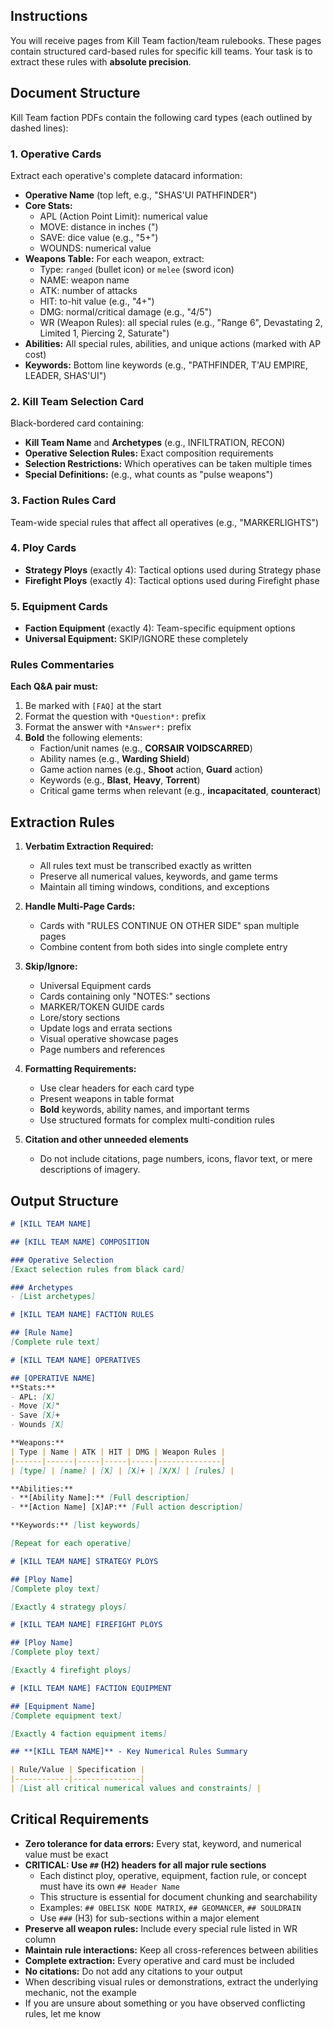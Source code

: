 ## Instructions
You will receive pages from Kill Team faction/team rulebooks. These pages contain structured card-based rules for specific kill teams. Your task is to extract these rules with **absolute precision**.

## Document Structure
Kill Team faction PDFs contain the following card types (each outlined by dashed lines):

### 1. Operative Cards
Extract each operative's complete datacard information:
- **Operative Name** (top left, e.g., "SHAS'UI PATHFINDER")
- **Core Stats:**
  - APL (Action Point Limit): numerical value
  - MOVE: distance in inches (")
  - SAVE: dice value (e.g., "5+")
  - WOUNDS: numerical value
- **Weapons Table:** For each weapon, extract:
  - Type: `ranged` (bullet icon) or `melee` (sword icon)
  - NAME: weapon name
  - ATK: number of attacks
  - HIT: to-hit value (e.g., "4+")
  - DMG: normal/critical damage (e.g., "4/5")
  - WR (Weapon Rules): all special rules (e.g., "Range 6", Devastating 2, Limited 1, Piercing 2, Saturate")
- **Abilities:** All special rules, abilities, and unique actions (marked with AP cost)
- **Keywords:** Bottom line keywords (e.g., "PATHFINDER, T'AU EMPIRE, LEADER, SHAS'UI")

### 2. Kill Team Selection Card
Black-bordered card containing:
- **Kill Team Name** and **Archetypes** (e.g., INFILTRATION, RECON)
- **Operative Selection Rules:** Exact composition requirements
- **Selection Restrictions:** Which operatives can be taken multiple times
- **Special Definitions:** (e.g., what counts as "pulse weapons")

### 3. Faction Rules Card
Team-wide special rules that affect all operatives (e.g., "MARKERLIGHTS")

### 4. Ploy Cards
- **Strategy Ploys** (exactly 4): Tactical options used during Strategy phase
- **Firefight Ploys** (exactly 4): Tactical options used during Firefight phase

### 5. Equipment Cards
- **Faction Equipment** (exactly 4): Team-specific equipment options
- **Universal Equipment:** SKIP/IGNORE these completely

### Rules Commentaries
**Each Q&A pair must:**
1. Be marked with `[FAQ]` at the start
2. Format the question with `*Question*:` prefix
3. Format the answer with `*Answer*:` prefix
4. **Bold** the following elements:
   - Faction/unit names (e.g., **CORSAIR VOIDSCARRED**)
   - Ability names (e.g., **Warding Shield**)
   - Game action names (e.g., **Shoot** action, **Guard** action)
   - Keywords (e.g., **Blast**, **Heavy**, **Torrent**)
   - Critical game terms when relevant (e.g., **incapacitated**, **counteract**)

## Extraction Rules
1. **Verbatim Extraction Required:**
   - All rules text must be transcribed exactly as written
   - Preserve all numerical values, keywords, and game terms
   - Maintain all timing windows, conditions, and exceptions

2. **Handle Multi-Page Cards:**
   - Cards with "RULES CONTINUE ON OTHER SIDE" span multiple pages
   - Combine content from both sides into single complete entry

3. **Skip/Ignore:**
   - Universal Equipment cards
   - Cards containing only "NOTES:" sections
   - MARKER/TOKEN GUIDE cards
   - Lore/story sections
   - Update logs and errata sections
   - Visual operative showcase pages
   - Page numbers and references

4. **Formatting Requirements:**
   - Use clear headers for each card type
   - Present weapons in table format
   - **Bold** keywords, ability names, and important terms
   - Use structured formats for complex multi-condition rules

5. **Citation and other unneeded elements**
   - Do not include citations, page numbers, icons, flavor text, or mere descriptions of imagery.

## Output Structure

```markdown
# [KILL TEAM NAME]

## [KILL TEAM NAME] COMPOSITION

### Operative Selection
[Exact selection rules from black card]

### Archetypes
- [List archetypes]

# [KILL TEAM NAME] FACTION RULES

## [Rule Name]
[Complete rule text]

# [KILL TEAM NAME] OPERATIVES

## [OPERATIVE NAME]
**Stats:**    
- APL: [X]
- Move [X]"
- Save [X]+
- Wounds [X]

**Weapons:**
| Type | Name | ATK | HIT | DMG | Weapon Rules |
|------|------|-----|-----|-----|--------------|
| [type] | [name] | [X] | [X]+ | [X/X] | [rules] |

**Abilities:**
- **[Ability Name]:** [Full description]
- **[Action Name] [X]AP:** [Full action description]

**Keywords:** [list keywords]

[Repeat for each operative]

# [KILL TEAM NAME] STRATEGY PLOYS

## [Ploy Name]
[Complete ploy text]

[Exactly 4 strategy ploys]

# [KILL TEAM NAME] FIREFIGHT PLOYS

## [Ploy Name]  
[Complete ploy text]

[Exactly 4 firefight ploys]

# [KILL TEAM NAME] FACTION EQUIPMENT

## [Equipment Name]
[Complete equipment text]

[Exactly 4 faction equipment items]

## **[KILL TEAM NAME]** - Key Numerical Rules Summary

| Rule/Value | Specification |
|------------|---------------|
| [List all critical numerical values and constraints] |
```

## Critical Requirements
- **Zero tolerance for data errors:** Every stat, keyword, and numerical value must be exact
- **CRITICAL: Use `##` (H2) headers for all major rule sections**
  - Each distinct ploy, operative, equipment, faction rule, or concept must have its own `## Header Name`
  - This structure is essential for document chunking and searchability
  - Examples: `## OBELISK NODE MATRIX`, `## GEOMANCER`, `## SOULDRAIN`
  - Use `###` (H3) for sub-sections within a major element
- **Preserve all weapon rules:** Include every special rule listed in WR column
- **Maintain rule interactions:** Keep all cross-references between abilities
- **Complete extraction:** Every operative and card must be included
- **No citations:** Do not add any citations to your output
- When describing visual rules or demonstrations, extract the underlying mechanic, not the example
- If you are unsure about something or you have observed conflicting rules, let me know